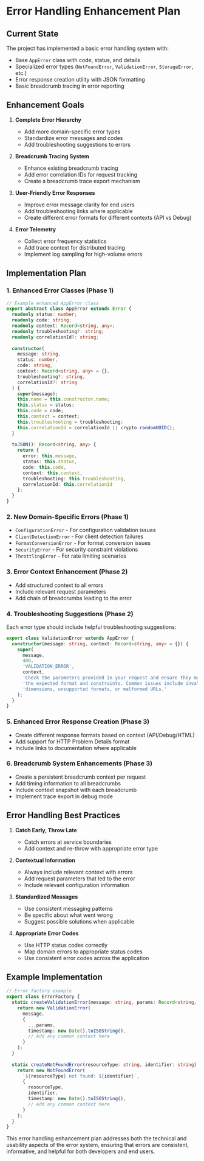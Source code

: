 # Error Handling Enhancement Plan

## Current State

The project has implemented a basic error handling system with:

- Base `AppError` class with code, status, and details
- Specialized error types (`NotFoundError`, `ValidationError`, `StorageError`, etc.)
- Error response creation utility with JSON formatting
- Basic breadcrumb tracing in error reporting

## Enhancement Goals

1. **Complete Error Hierarchy**
   - Add more domain-specific error types
   - Standardize error messages and codes
   - Add troubleshooting suggestions to errors

2. **Breadcrumb Tracing System**
   - Enhance existing breadcrumb tracing
   - Add error correlation IDs for request tracking
   - Create a breadcrumb trace export mechanism

3. **User-Friendly Error Responses**
   - Improve error message clarity for end users
   - Add troubleshooting links where applicable
   - Create different error formats for different contexts (API vs Debug)

4. **Error Telemetry**
   - Collect error frequency statistics
   - Add trace context for distributed tracing
   - Implement log sampling for high-volume errors

## Implementation Plan

### 1. Enhanced Error Classes (Phase 1)

```typescript
// Example enhanced AppError class
export abstract class AppError extends Error {
  readonly status: number;
  readonly code: string;
  readonly context: Record<string, any>;
  readonly troubleshooting?: string;
  readonly correlationId?: string;
  
  constructor(
    message: string, 
    status: number, 
    code: string, 
    context: Record<string, any> = {}, 
    troubleshooting?: string,
    correlationId?: string
  ) {
    super(message);
    this.name = this.constructor.name;
    this.status = status;
    this.code = code;
    this.context = context;
    this.troubleshooting = troubleshooting;
    this.correlationId = correlationId || crypto.randomUUID();
  }
  
  toJSON(): Record<string, any> {
    return {
      error: this.message,
      status: this.status,
      code: this.code,
      context: this.context,
      troubleshooting: this.troubleshooting,
      correlationId: this.correlationId
    };
  }
}
```

### 2. New Domain-Specific Errors (Phase 1)

- `ConfigurationError` - For configuration validation issues
- `ClientDetectionError` - For client detection failures
- `FormatConversionError` - For format conversion issues
- `SecurityError` - For security constraint violations
- `ThrottlingError` - For rate limiting scenarios

### 3. Error Context Enhancement (Phase 2)

- Add structured context to all errors
- Include relevant request parameters
- Add chain of breadcrumbs leading to the error

### 4. Troubleshooting Suggestions (Phase 2)

Each error type should include helpful troubleshooting suggestions:

```typescript
export class ValidationError extends AppError {
  constructor(message: string, context: Record<string, any> = {}) {
    super(
      message, 
      400, 
      'VALIDATION_ERROR', 
      context,
      'Check the parameters provided in your request and ensure they match ' +
      'the expected format and constraints. Common issues include invalid ' +
      'dimensions, unsupported formats, or malformed URLs.'
    );
  }
}
```

### 5. Enhanced Error Response Creation (Phase 3)

- Create different response formats based on context (API/Debug/HTML)
- Add support for HTTP Problem Details format
- Include links to documentation where applicable

### 6. Breadcrumb System Enhancements (Phase 3)

- Create a persistent breadcrumb context per request
- Add timing information to all breadcrumbs
- Include context snapshot with each breadcrumb
- Implement trace export in debug mode

## Error Handling Best Practices

1. **Catch Early, Throw Late**
   - Catch errors at service boundaries
   - Add context and re-throw with appropriate error type

2. **Contextual Information**
   - Always include relevant context with errors
   - Add request parameters that led to the error
   - Include relevant configuration information

3. **Standardized Messages**
   - Use consistent messaging patterns
   - Be specific about what went wrong
   - Suggest possible solutions when applicable

4. **Appropriate Error Codes**
   - Use HTTP status codes correctly
   - Map domain errors to appropriate status codes
   - Use consistent error codes across the application

## Example Implementation

```typescript
// Error factory example
export class ErrorFactory {
  static createValidationError(message: string, params: Record<string, any> = {}): ValidationError {
    return new ValidationError(
      message,
      {
        ...params,
        timestamp: new Date().toISOString(),
        // Add any common context here
      }
    );
  }
  
  static createNotFoundError(resourceType: string, identifier: string): NotFoundError {
    return new NotFoundError(
      `${resourceType} not found: ${identifier}`,
      {
        resourceType,
        identifier,
        timestamp: new Date().toISOString(),
        // Add any common context here
      }
    );
  }
}
```

This error handling enhancement plan addresses both the technical and usability aspects of the error system, ensuring that errors are consistent, informative, and helpful for both developers and end users.